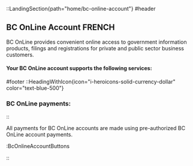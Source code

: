 ::LandingSection{path="home/bc-online-account"}
#header
## BC OnLine Account FRENCH

BC OnLine provides convenient online access to government information products, filings and registrations for private and public sector business customers.

#### Your BC OnLine account supports the following services:

#footer
::HeadingWithIcon{icon="i-heroicons-solid-currency-dollar" color="text-blue-500"}
### BC OnLine payments:
::

All payments for BC OnLine accounts are made using pre-authorized BC OnLine account payments.

:BcOnlineAccountButtons

::